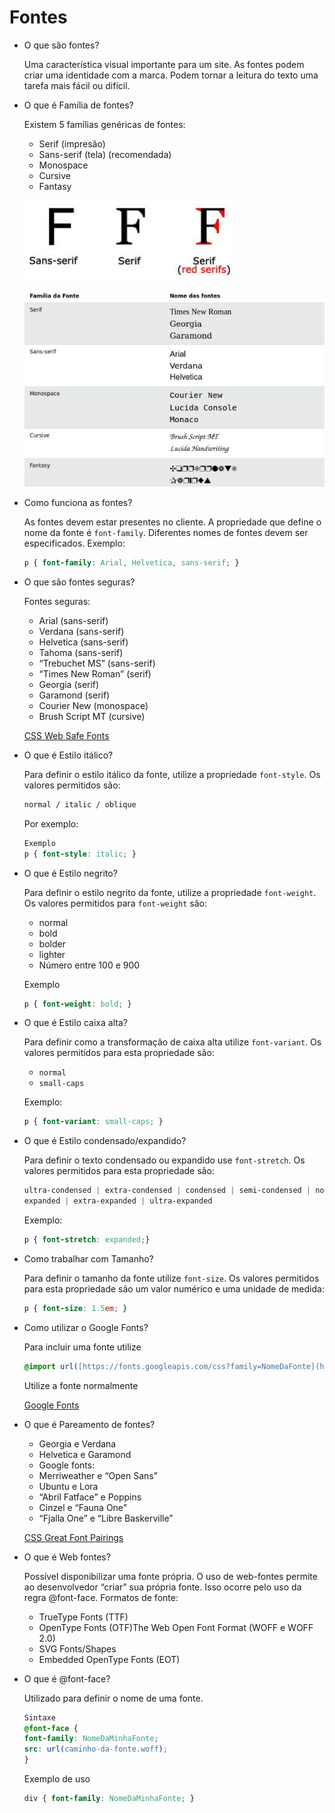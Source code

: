 # Fontes

- O que são fontes?
    
    Uma característica visual importante para um site. As fontes podem criar uma identidade com a marca. Podem tornar a leitura do texto uma tarefa mais fácil ou difícil.
    
- O que é Família de fontes?
    
    Existem 5 famílias genéricas de fontes:
    
    - Serif (impresão)
    - Sans-serif (tela) (recomendada)
    - Monospace
    - Cursive
    - Fantasy
    
    ![Untitled](Fontes%20fe250e223688443ea3d6022c39c45263/Untitled.png)
    
    ![Untitled](Fontes%20fe250e223688443ea3d6022c39c45263/Untitled%201.png)
    
- Como funciona as fontes?
    
    As fontes devem estar presentes no cliente. A propriedade que define o nome da fonte é `font-family`. Diferentes nomes de fontes devem ser especificados. Exemplo:
    
    ```css
    p { font-family: Arial, Helvetica, sans-serif; }
    ```
    
- O que são fontes seguras?
    
    Fontes seguras:
    
    - Arial (sans-serif)
    - Verdana (sans-serif)
    - Helvetica (sans-serif)
    - Tahoma (sans-serif)
    - “Trebuchet MS” (sans-serif)
    - “Times New Roman” (serif)
    - Georgia (serif)
    - Garamond (serif)
    - Courier New (monospace)
    - Brush Script MT (cursive)
    
    [CSS Web Safe Fonts](https://www.w3schools.com/css/css_font_websafe.asp)
    
- O que é Estilo itálico?
    
    Para definir o estilo itálico da fonte, utilize a propriedade `font-style`. Os valores permitidos são:
    
    ```css
    normal / italic / oblique
    ```
    
    Por exemplo:
    
    ```css
    Exemplo
    p { font-style: italic; }
    ```
    
- O que é Estilo negrito?
    
    Para definir o estilo negrito da fonte, utilize a propriedade `font-weight`. Os valores permitidos para `font-weight` são:
    
    - normal
    - bold
    - bolder
    - lighter
    - Número entre 100 e 900
    
    Exemplo
    
    ```css
    p { font-weight: bold; }
    ```
    
- O que é Estilo caixa alta?
    
    Para definir como a transformação de caixa alta utilize `font-variant`. Os valores permitidos para esta propriedade são:
    
    - `normal`
    - `small-caps`
    
    Exemplo:
    
    ```css
    p { font-variant: small-caps; }
    ```
    
- O que é Estilo condensado/expandido?
    
    Para definir o texto condensado ou expandido use `font-stretch`. Os valores permitidos para esta propriedade são:
    
    ```css
    ultra-condensed | extra-condensed | condensed | semi-condensed | normal | semi-expanded |
    expanded | extra-expanded | ultra-expanded
    ```
    
    Exemplo:
    
    ```css
    p { font-stretch: expanded;}
    ```
    
- Como trabalhar com Tamanho?
    
    Para definir o tamanho da fonte utilize `font-size`. Os valores permitidos para esta propriedade são um valor numérico e uma unidade de medida:
    
    ```css
    p { font-size: 1.5em; }
    ```
    
- Como utilizar o Google Fonts?
    
    Para incluir uma fonte utilize
    
    ```css
    @import url([https://fonts.googleapis.com/css?family=NomeDaFonte](https://fonts.googleapis.com/css?family=NomeDaFonte));
    ```
    
    Utilize a fonte normalmente
    
    [Google Fonts](https://fonts.google.com/)
    
- O que é Pareamento de fontes?
    - Georgia e Verdana
    - Helvetica e Garamond
    - Google fonts:
    - Merriweather e “Open Sans”
    - Ubuntu e Lora
    - “Abril Fatface” e Poppins
    - Cinzel e “Fauna One”
    - “Fjalla One” e “Libre Baskerville”
    
    [CSS Great Font Pairings](https://www.w3schools.com/css/css_font_pairings.asp)
    
- O que é Web fontes?
    
    Possível disponibilizar uma fonte própria. O uso de web-fontes permite ao desenvolvedor “criar” sua própria fonte. Isso ocorre pelo uso da regra @font-face. Formatos de fonte:
    
    - TrueType Fonts (TTF)
    - OpenType Fonts (OTF)The Web Open Font Format (WOFF e WOFF 2.0)
    - SVG Fonts/Shapes
    - Embedded OpenType Fonts (EOT)
- O que é @font-face?
    
    Utilizado para definir o nome de uma fonte.
    
    ```css
    Sintaxe
    @font-face {
    font-family: NomeDaMinhaFonte;
    src: url(caminho-da-fonte.woff);
    }
    ```
    
    Exemplo de uso
    
    ```css
    div { font-family: NomeDaMinhaFonte; }
    ```